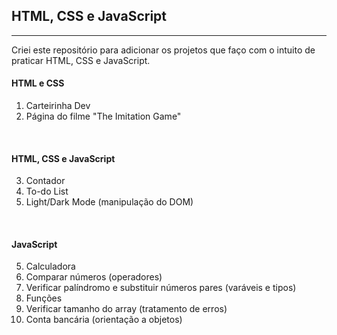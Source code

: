 ## HTML, CSS e JavaScript
------------------------------------------------------

Criei este repositório para adicionar os projetos que faço com o intuito de praticar HTML, CSS e JavaScript.

#### HTML e CSS
1. Carteirinha Dev
2. Página do filme "The Imitation Game"

<br />

#### HTML, CSS e JavaScript
3. Contador
4. To-do List
11. Light/Dark Mode (manipulação do DOM)

<br />

#### JavaScript
5. Calculadora
6. Comparar números (operadores)
7. Verificar palíndromo e substituir números pares (varáveis e tipos)
8. Funções
9. Verificar tamanho do array (tratamento de erros)
10. Conta bancária (orientação a objetos)